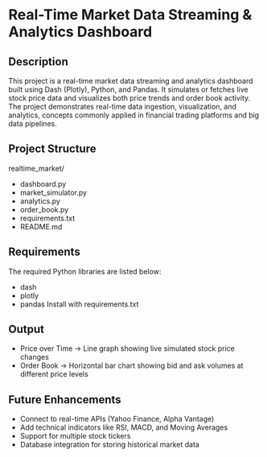 # Real-Time Market Data Streaming & Analytics Dashboard

## Description
This project is a real-time market data streaming and analytics dashboard built using Dash (Plotly), Python, and Pandas. It simulates or fetches live stock price data and visualizes both price trends and order book activity. The project demonstrates real-time data ingestion, visualization, and analytics, concepts commonly applied in financial trading platforms and big data pipelines.

## Project Structure
realtime_market/
 - dashboard.py 
 - market_simulator.py
 - analytics.py
 - order_book.py
 - requirements.txt 
 - README.md 

## Requirements
The required Python libraries are listed below:
- dash
- plotly
- pandas
Install with requirements.txt

## Output 
- Price over Time → Line graph showing live simulated stock price changes
- Order Book → Horizontal bar chart showing bid and ask volumes at different price levels

## Future Enhancements 
- Connect to real-time APIs (Yahoo Finance, Alpha Vantage)
- Add technical indicators like RSI, MACD, and Moving Averages
- Support for multiple stock tickers
- Database integration for storing historical market data
